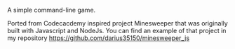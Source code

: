 A simple command-line game.

Ported from Codecacdemy inspired project Minesweeper that was originally built with Javascript and NodeJs.
You can find an example of that project in my repository https://github.com/darius35150/minesweeper_js

